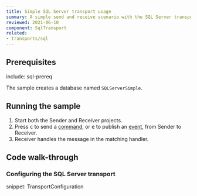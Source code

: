 ```yaml
---
title: Simple SQL Server transport usage
summary: A simple send and receive scenario with the SQL Server transport.
reviewed: 2021-06-10
component: SqlTransport
related:
- transports/sql
---
```


## Prerequisites

include: sql-prereq

The sample creates a database named `SQLServerSimple`.

## Running the sample

 1. Start both the Sender and Receiver projects.
 1. Press <kbd>c</kbd> to send a [command](/nservicebus/messaging/messages-events-commands.md), or <kbd>e</kbd> to publish an [event](/nservicebus/messaging/messages-events-commands.md), from Sender to Receiver.
 1. Receiver handles the message in the matching handler.

## Code walk-through

### Configuring the SQL Server transport

snippet: TransportConfiguration
